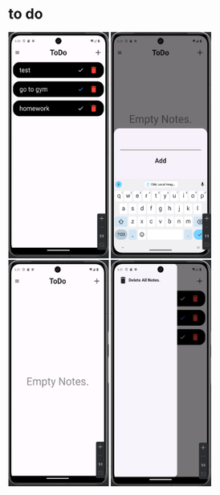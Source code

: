 # to do



<img src="./images/demo1.png"  width="200" height="450"/>
<img src="./images/demo2.png"  width="200" height="450"/>
<img src="./images/demo3.png"  width="200" height="450"/>
<img src="./images/demo4.png"  width="200" height="450"/>

